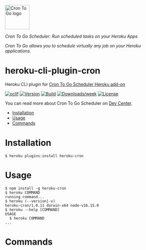<a href="https://crontogo.com/"><img alt="Cron To Go logo" src="https://crontogo.com/images/logo.svg" height="80" /></a>

_Cron To Go Scheduler: Run scheduled tasks on your Heroku Apps_

*Cron To Go allows you to schedule virtually any job on your Heroku applications.*

heroku-cli-plugin-cron
==========================

Heroku CLI plugin for [Cron To Go Scheduler Heroku add-on](https://elements.heroku.com/addons/crontogo)

[![oclif](https://img.shields.io/badge/cli-oclif-brightgreen.svg)](https://oclif.io)
[![Version](https://img.shields.io/npm/v/heroku-cron.svg)](https://npmjs.org/package/heroku-cron)
[![Build](https://github.com/crazyantlabs/heroku-cli-plugin-cron/actions/workflows/node.yml/badge.svg)](https://github.com/crazyantlabs/heroku-cli-plugin-cron/actions/workflows/node.yml)
[![Downloads/week](https://img.shields.io/npm/dw/heroku-cron.svg)](https://npmjs.org/package/heroku-cron)
[![License](https://img.shields.io/npm/l/heroku-cron.svg)](https://github.com/crazyantlabs/heroku-cli-plugin-cron/blob/main/package.json)

You can read more about Cron To Go Scheduler on [Dev Center](https://devcenter.heroku.com/articles/crontogo).

<!-- toc -->
* [Installation](#installation)
* [Usage](#usage)
* [Commands](#commands)
<!-- tocstop -->
# Installation
<!-- installation -->
```sh-session
$ heroku plugins:install heroku-cron
```
<!-- installationstop -->
# Usage
<!-- usage -->
```sh-session
$ npm install -g heroku-cron
$ heroku COMMAND
running command...
$ heroku (--version|-v)
heroku-cron/1.0.11 darwin-x64 node-v16.15.0
$ heroku --help [COMMAND]
USAGE
  $ heroku COMMAND
...
```
<!-- usagestop -->
# Commands
<!-- commands -->

<!-- commandsstop -->
